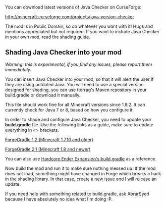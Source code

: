 You can download latest versions of Java Checker on CurseForge:

http://minecraft.curseforge.com/projects/java-version-checker

The mod is in Public Domain, so do whatever you want with it! Hugs and mentions appreciated but not required. If you want to include Java Checker in your own mod, read the shading guide.

## Shading Java Checker into your mod

*Warning: this is experimental, if you find any issues, please report them immediately.*

You can insert Java Checker into your mod, so that it will alert the user if they are using outdated Java. You will need to use a special version designed for shading, you can use tterrag's Maven repository in your build.gradle or download it manually.

This file should work fine for all Minecraft versions since 1.6.2. It can currently check for Java 7 or 8, based on how you configure it.

In order to shade and configure Java Checker, you need to update your **build.gradle** file. Use the following links as a guide, make sure to update everything in <> brackets.

[ForgeGradle 1.2 (Minecraft 1.7.10 and older)](https://github.com/chylex/Java-Checker/wiki/Shading-with-ForgeGradle-1.2)

[ForgeGradle 2.1 (Minecraft 1.8 and newer)](https://github.com/chylex/Java-Checker/wiki/Shading-with-ForgeGradle-2.1)

You can also use [Hardcore Ender Expansion's build.gradle](https://github.com/chylex/Hardcore-Ender-Expansion/blob/master/build.gradle) as a reference.

Now build the mod and run it to make sure nothing messed up. If the mod does not load, something might have changed in Forge which breaks a hack in the shading library. In that case, [create a new issue](https://github.com/chylex/Java-Checker/issues) and I will release an update.

If you need help with something related to build.gradle, ask AbrarSyed because I have absolutely no idea what I'm doing :P.
